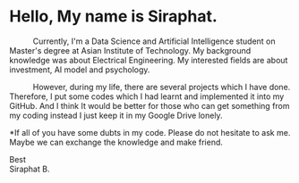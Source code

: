 # Hello, My name is Siraphat. 

  &emsp;&emsp;&emsp;Currently, I'm a Data Science and Artificial Intelligence student on Master's degree at Asian Institute of Technology.
  My background knowledge was about Electrical Engineering. My interested fields are about investment, AI model and psychology.<br />
  
  
  
  &emsp;&emsp;&emsp;However, during my life, there are several projects which I have done. Therefore, I put some codes which I had learnt and implemented it into my GitHub. 
  And I think It would be better for those who can get something from my coding instead I just keep it in my Google Drive lonely.<br />
 
 
 
 *If all of you have some dubts in my code. Please do not hesitate to ask me. Maybe we can exchange the knowledge and make friend.<br />
  
  Best<br />
  Siraphat B.

